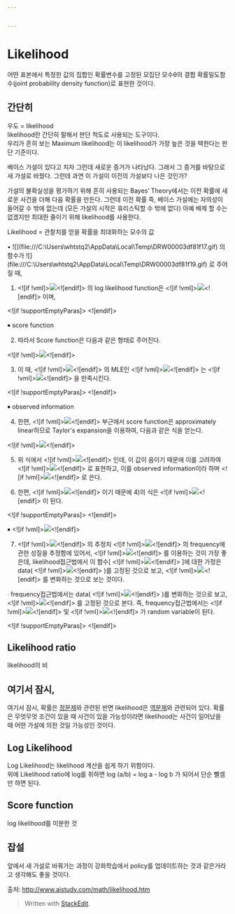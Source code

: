 ```yaml
---


---
```


<h1 id="likelihood">Likelihood</h1>
<p>어떤 표본에서 특정한 값의 집합인 확률변수를 고정된 모집단 모수θ의 결합 확률밀도함수(joint probability  density  function)로 표현한 것이다.</p>
<h2 id="간단히">간단히</h2>
<p>우도 = likelihood<br>
likelihood란 간단히 말해서 판단 척도로 사용되는 도구이다.<br>
우리가 흔히 보는 Maximum likelihood는 이 likelihood가 가장 높은 것을 택한다는 판단 기준이다.</p>
<p>베이스 가설이 있다고 치자 그런데 새로운 증거가 나타났다. 그래서 그 증거를 바탕으로 새 가설로 바꿨다. 그런데 과연 이 가설이 이전의 가설보다 나은 것인가?</p>
<p>가설의 불확실성을 평가하기 위해 흔히 사용되는 Bayes’ Theory에서는 이전 확률에 새로운 사건을 더해 다음 확률을 만든다. 그런데 이전 확률 즉, 베이스 가설에는 자의성이 들어갈 수 밖에 없는데 (모든 가설의 시작은 휴리스틱할 수 밖에 없다) 아예 배제 할 수는 없겠지만 최대한 줄이기 위해 likelihood를 사용한다.</p>
<p>Likelihood = 관찰치를 얻을 확률을 최대화하는 모수의 값</p>
<p>• <![if !vml]>![](file:///C:\Users\whtstq2\AppData\Local\Temp\DRW00003df81f17.gif)<![endif]> 의 함수가  <![if !vml]>![](file:///C:\Users\whtstq2\AppData\Local\Temp\DRW00003df81f19.gif)<![endif]> 로 주어질 때,

1) <![if !vml]>![](file:///C:\Users\whtstq2\AppData\Local\Temp\DRW00003df81f1b.gif)<![endif]> 의 log likelihood function은  <![if !vml]>![](file:///C:\Users\whtstq2\AppData\Local\Temp\DRW00003df81f1d.gif)<![endif]> 이며,

<![if !supportEmptyParas]> <![endif]>

￭ score function

2) 따라서 Score function은 다음과 같은 형태로 주어진다.

<![if !vml]>![](file:///C:\Users\whtstq2\AppData\Local\Temp\DRW00003df81f1f.gif)<![endif]>

3) 이 때, <![if !vml]>![](file:///C:\Users\whtstq2\AppData\Local\Temp\DRW00003df81f21.gif)<![endif]> 의 MLE인  <![if !vml]>![](file:///C:\Users\whtstq2\AppData\Local\Temp\DRW00003df81f23.gif)<![endif]> 는  <![if !vml]>![](file:///C:\Users\whtstq2\AppData\Local\Temp\DRW00003df81f25.gif)<![endif]> 을 만족시킨다.

<![if !supportEmptyParas]> <![endif]>

￭ observed information

4) 한편, <![if !vml]>![](file:///C:\Users\whtstq2\AppData\Local\Temp\DRW00003df81f27.gif)<![endif]> 부근에서 score function은 approximately linear하므로 Taylor's expansion을 이용하여, 다음과 같은 식을 얻는다.

<![if !vml]>![](file:///C:\Users\whtstq2\AppData\Local\Temp\DRW00003df81f29.gif)<![endif]>

5) 위 식에서 <![if !vml]>![](file:///C:\Users\whtstq2\AppData\Local\Temp\DRW00003df81f2b.gif)<![endif]> 인데, 이 값이 음이기 때문에 이를 고려하여  <![if !vml]>![](file:///C:\Users\whtstq2\AppData\Local\Temp\DRW00003df81f2d.gif)<![endif]> 로 표현하고, 이를 observed information이라 하며  <![if !vml]>![](file:///C:\Users\whtstq2\AppData\Local\Temp\DRW00003df81f2f.gif)<![endif]> 로 쓴다.

6) 한편, <![if !vml]>![](file:///C:\Users\whtstq2\AppData\Local\Temp\DRW00003df81f31.gif)<![endif]> 이기 때문에 4)의 식은  <![if !vml]>![](file:///C:\Users\whtstq2\AppData\Local\Temp\DRW00003df81f33.gif)<![endif]> 이 된다.

<![if !supportEmptyParas]> <![endif]>

￭ <![if !vml]>![](file:///C:\Users\whtstq2\AppData\Local\Temp\DRW00003df81f35.gif)<![endif]>

7) <![if !vml]>![](file:///C:\Users\whtstq2\AppData\Local\Temp\DRW00003df81f37.gif)<![endif]> 의 추정치  <![if !vml]>![](file:///C:\Users\whtstq2\AppData\Local\Temp\DRW00003df81f39.gif)<![endif]> 의 frequency에 관한 성질을 추정함에 있어서,  <![if !vml]>![](file:///C:\Users\whtstq2\AppData\Local\Temp\DRW00003df81f3b.gif)<![endif]> 를 이용하는 것이 가장 좋은데, likelihood접근법에서 이 함수[ <![if !vml]>![](file:///C:\Users\whtstq2\AppData\Local\Temp\DRW00003df81f3d.gif)<![endif]> ]에 대한 가정은 data( <![if !vml]>![](file:///C:\Users\whtstq2\AppData\Local\Temp\DRW00003df81f3f.gif)<![endif]> )를 고정된 것으로 보고,  <![if !vml]>![](file:///C:\Users\whtstq2\AppData\Local\Temp\DRW00003df81f41.gif)<![endif]> 를 변화하는 것으로 보는 것이다.

∙ frequency접근법에서는 data( <![if !vml]>![](file:///C:\Users\whtstq2\AppData\Local\Temp\DRW00003df81f43.gif)<![endif]> )를 변화하는 것으로 보고,  <![if !vml]>![](file:///C:\Users\whtstq2\AppData\Local\Temp\DRW00003df81f45.gif)<![endif]> 를 고정된 것으로 본다. 즉, frequency접근법에서는  <![if !vml]>![](file:///C:\Users\whtstq2\AppData\Local\Temp\DRW00003df81f47.gif)<![endif]> 및  <![if !vml]>![](file:///C:\Users\whtstq2\AppData\Local\Temp\DRW00003df81f49.gif)<![endif]> 가 random variable이 된다.

<![if !supportEmptyParas]> <![endif]></p>
<h2 id="likelihood-ratio">Likelihood ratio</h2>
<p>likelihood의 비<br>
<img src="http://www.aistudy.com/math/images/likelihood_htm_eqn17.gif" alt=""></p>
<h2 id="여기서-잠시">여기서 잠시,</h2>
<p>여기서 잠시, 확률은 <a href="https://terms.naver.com/entry.nhn?docId=393305&amp;ref=y">정문제</a>와 관련된 반면 likelihood은 <a href="https://terms.naver.com/entry.nhn?docId=395229&amp;ref=y">역문제</a>와 관련되어 있다. 확률은 무엇무엇 조건이 있을 때 사건이 있을 가능성이라면 likelihood는 사건이 일어났을 때 어떤 가설에 의한 것일 가능성인 것이다.</p>
<h2 id="log-likelihood">Log Likelihood</h2>
<p>Log Likelihood는 likelihood 계산을 쉽게 하기 위함이다.<br>
위에 Likelihood ratio에 log를 취하면 log (a/b) = log a - log b 가 되어서 단순 뺄셈만 하면 된다.</p>
<h2 id="score-function">Score function</h2>
<p>log likelihood를 미분한 것</p>
<h2 id="잡설">잡설</h2>
<p>앞에서 새 가설로 바꿔가는 과정이 강화학습에서 policy를 업데이트하는 것과 같은거라고 생각해도 좋을 것이다.</p>
<p>출처: <a href="http://www.aistudy.com/math/likelihood.htm">http://www.aistudy.com/math/likelihood.htm</a></p>
<blockquote>
<p>Written with <a href="https://stackedit.io/">StackEdit</a>.</p>
</blockquote>

<!--stackedit_data:
eyJoaXN0b3J5IjpbMTYwMzE1ODM3Ml19
-->